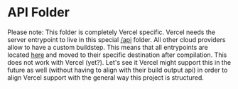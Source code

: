 # API Folder

Please note: This folder is completely Vercel specific.
Vercel needs the server entrypoint to live in this special [/api](./) folder.
All other cloud providers allow to have a custom buildstep.
This means that all entrypoints are located [here](../src) and moved to their specific destination after compilation.
This does not work with Vercel (yet?).
Let's see it Vercel might support this in the future as well (without having to align with their build output api) in order to align Vercel support with the general way this project is structured.
